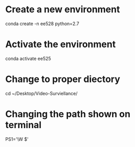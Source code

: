 # Create a new environment
conda create -n ee528 python=2.7

# Activate the environment
conda activate ee525

# Change to proper diectory
cd ~/Desktop/Video-Surviellance/

# Changing the path shown on terminal
PS1='\W $'
